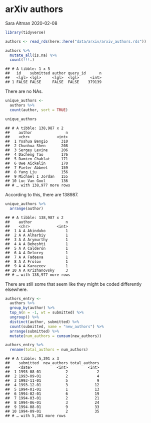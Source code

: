 arXiv authors
================
Sara Altman
2020-02-08

``` r
library(tidyverse)

authors <- read_rds(here::here("data/arxiv/arxiv_authors.rds"))
```

``` r
authors %>% 
  mutate_all(is.na) %>% 
  count(!!!.)
```

    ## # A tibble: 1 x 5
    ##   id    submitted author query_id      n
    ##   <lgl> <lgl>     <lgl>  <lgl>     <int>
    ## 1 FALSE FALSE     FALSE  FALSE    379139

There are no NAs.

``` r
unique_authors <-
  authors %>% 
  count(author, sort = TRUE)

unique_authors
```

    ## # A tibble: 138,987 x 2
    ##    author               n
    ##    <chr>            <int>
    ##  1 Yoshua Bengio      310
    ##  2 Chunhua Shen       208
    ##  3 Sergey Levine      206
    ##  4 Dacheng Tao        176
    ##  5 Damien Chablat     171
    ##  6 Uwe Aickelin       170
    ##  7 Pieter Abbeel      159
    ##  8 Yang Liu           156
    ##  9 Michael I Jordan   155
    ## 10 Luc Van Gool       136
    ## # … with 138,977 more rows

According to this, there are 138987.

``` r
unique_authors %>% 
  arrange(author)
```

    ## # A tibble: 138,987 x 2
    ##    author               n
    ##    <chr>            <int>
    ##  1 A A Akinduko         1
    ##  2 A A Alharbiy         1
    ##  3 A A Arymurthy        1
    ##  4 A A Beheshti         1
    ##  5 A A Calderón         1
    ##  6 A A Delorey          1
    ##  7 A A Fadeeva          1
    ##  8 A A Frolov           1
    ##  9 A A Karazeev         1
    ## 10 A A Krizhanovsky     3
    ## # … with 138,977 more rows

There are still some that seem like they might be coded differently
elsewhere.

``` r
authors_entry <-
  authors %>% 
  group_by(author) %>% 
  top_n(n = -1, wt = submitted) %>% 
  ungroup() %>% 
  distinct(author, submitted) %>% 
  count(submitted, name = "new_authors") %>% 
  arrange(submitted) %>% 
  mutate(num_authors = cumsum(new_authors))

authors_entry %>% 
  rename(total_authors = num_authors)
```

    ## # A tibble: 5,391 x 3
    ##    submitted  new_authors total_authors
    ##    <date>           <int>         <int>
    ##  1 1993-08-01           2             2
    ##  2 1993-09-01           2             4
    ##  3 1993-11-01           5             9
    ##  4 1993-12-01           3            12
    ##  5 1994-01-01           1            13
    ##  6 1994-02-01           6            19
    ##  7 1994-03-01           2            21
    ##  8 1994-06-01           3            24
    ##  9 1994-08-01           9            33
    ## 10 1994-09-01           2            35
    ## # … with 5,381 more rows
